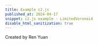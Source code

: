 ```yaml
---
title: Example c2.js
published_at: 2024-04-17
snippet: c2.js example - LimitedVoronoi4
disable_html_sanitization: true
---
```

<script src="/scripts/c2.min.js"></script>

<!-- Code from [here](https://c2js.org/examples.html?name=Delaunay).

<canvas id="c2"/>

//Created by Ren Yuan

<script>
    const renderer = new c2.Renderer(document.getElementById('c2'));
    resize();

    renderer.background('#cccccc');
    let random = new c2.Random();


    class Agent extends c2.Point {
    constructor() {
    let x = random.next(renderer.width);
    let y = random.next(renderer.height);
    super(x, y);

    this.vx = random.next(-2, 2);
    this.vy = random.next(-2, 2);
    }

    update() {
    this.x += this.vx;
    this.y += this.vy;

    if (this.x < 0) {
        this.x = 0;
        this.vx *= -1;
    } else if (this.x > renderer.width) {
        this.x = renderer.width;
        this.vx *= -1;
    }
    if (this.y < 0) {
        this.y = 0;
        this.vy *= -1;
    } else if (this.y > renderer.height) {
        this.y = renderer.height;
        this.vy *= -1;
    }
    }

    display() {
    renderer.stroke('#333333');
    renderer.lineWidth(5);
    renderer.point(this.x, this.y);
    }
    }

    let agents = new Array(20);
    for (let i = 0; i < agents.length; i++) agents[i] = new Agent();


    renderer.draw(() => {
    renderer.clear();

    let delaunay = new c2.Delaunay();
    delaunay.compute(agents);
    let vertices = delaunay.vertices;
    let edges = delaunay.edges;
    let triangles = delaunay.triangles;

    let maxArea = 0;
    let minArea = Number.POSITIVE_INFINITY;
    for (let i = 0; i < triangles.length; i++) {
    let area = triangles[i].area();
    if(area < minArea) minArea = area;
    if(area > maxArea) maxArea = area;
    }

    renderer.stroke('#333333');
    renderer.lineWidth(1);
    for (let i = 0; i < triangles.length; i++) {
    let t = c2.norm(triangles[i].area(), minArea, maxArea);
    let color = c2.Color.hsl(30*t, 30+30*t, 20+80*t);
    renderer.fill(color);
    renderer.triangle(triangles[i]);
    }


    for (let i = 0; i < agents.length; i++) {
    agents[i].display();
    agents[i].update();
    }
    });


    window.addEventListener('resize', resize);
    function resize() {
    let parent = renderer.canvas.parentElement;
    renderer.size(parent.clientWidth, parent.clientWidth / 16 * 9);
    }
</script> -->

<canvas id="c2">

Created by Ren Yuan

<script>
    const renderer = new c2.Renderer(document.getElementById('c2'));
    resize();

    renderer.background('#cccccc');
    let random = new c2.Random();


    class Agent extends c2.Cell{
    constructor() {
        let x = random.next(renderer.width);
        let y = random.next(renderer.height);
        let r = random.next(renderer.width / 40, renderer.width / 15);
        super(x, y, r);

        this.vx = random.next(-2, 2);
        this.vy = random.next(-2, 2);
        this.color = c2.Color.hsl(random.next(0, 30), random.next(30, 60), random.next(20, 100));
    }

    update(){
        this.p.x += this.vx;
        this.p.y += this.vy;

        if (this.p.x < 0) {
            this.p.x = 0;
            this.vx *= -1;
        } else if (this.p.x > renderer.width) {
            this.p.x = renderer.width;
            this.vx *= -1;
        }
        if (this.p.y < 0) {
            this.p.y = 0;
            this.vy *= -1;
        } else if (this.p.y > renderer.height) {
            this.p.y = renderer.height;
            this.vy *= -1;
        }
    }

    display(){
        if (this.state != 2) {
            renderer.stroke(c2.Color.rgb(0, .2));
            renderer.lineWidth(1);
            renderer.fill(this.color);
            renderer.polygon(this.polygon(4));

            renderer.stroke('#333333');
            renderer.lineWidth(5);
            renderer.point(this.p.x, this.p.y);
        }
    }
    }

    let agents = new Array(15);
    for (let i = 0; i < agents.length; i++) {
    agents[i] = new Agent();
    }


    renderer.draw(() => {
    let voronoi = new c2.LimitedVoronoi();
    voronoi.compute(agents);

    for (let i = 0; i < agents.length; i++) {
        agents[i].display();
        agents[i].update();
    }
    });


    window.addEventListener('resize', resize);
    function resize() {
    let parent = renderer.canvas.parentElement;
    renderer.size(parent.clientWidth, parent.clientWidth / 16 * 9);
    }
</script>


<canvas/>
